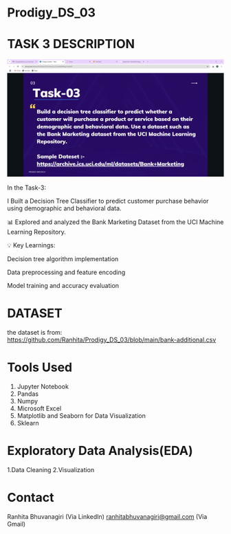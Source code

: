 # Prodigy_DS_03
# TASK 3 DESCRIPTION
![image alt](https://github.com/Ranhita/Prodigy_DS_03/blob/main/task3.PNG)

In the Task-3:

I Built a Decision Tree Classifier to predict customer purchase behavior using demographic and behavioral data.

📊 Explored and analyzed the Bank Marketing Dataset from the UCI Machine Learning Repository.

💡 Key Learnings:

Decision tree algorithm implementation

Data preprocessing and feature encoding

Model training and accuracy evaluation

# DATASET

the dataset is from: https://github.com/Ranhita/Prodigy_DS_03/blob/main/bank-additional.csv

# Tools Used

1. Jupyter Notebook
2. Pandas
3. Numpy
4. Microsoft Excel
5. Matplotlib and Seaborn for Data Visualization
6. Sklearn

# Exploratory Data Analysis(EDA)
1.Data Cleaning
2.Visualization

# Contact

Ranhita Bhuvanagiri (Via LinkedIn)
ranhitabhuvanagiri@gmail.com (Via Gmail)
